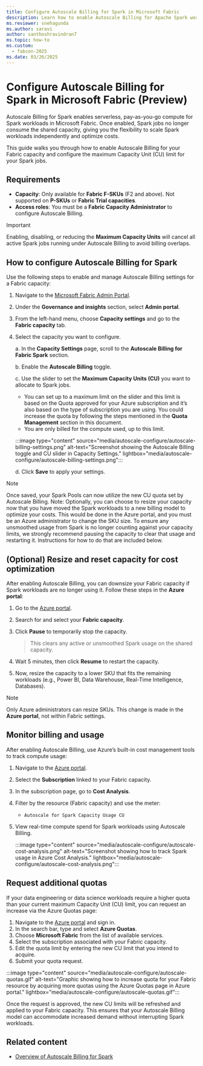 ```yaml
---
title: Configure Autoscale Billing for Spark in Microsoft Fabric
description: Learn how to enable Autoscale Billing for Apache Spark workloads in Microsoft Fabric and configure maximum capacity units.
ms.reviewer: snehagunda
ms.author: saravi
author: santhoshravindran7
ms.topic: how-to
ms.custom:
  - fabcon-2025
ms.date: 03/26/2025
---
```


# Configure Autoscale Billing for Spark in Microsoft Fabric (Preview)

Autoscale Billing for Spark enables serverless, pay-as-you-go compute for Spark workloads in Microsoft Fabric. Once enabled, Spark jobs no longer consume the shared capacity, giving you the flexibility to scale Spark workloads independently and optimize costs.

This guide walks you through how to enable Autoscale Billing for your Fabric capacity and configure the maximum Capacity Unit (CU) limit for your Spark jobs.

## Requirements

- **Capacity**: Only available for **Fabric F-SKUs** (F2 and above). Not supported on **P-SKUs** or **Fabric Trial capacities**.
- **Access roles**: You must be a **Fabric Capacity Administrator** to configure Autoscale Billing.

> [!IMPORTANT]
> Enabling, disabling, or reducing the **Maximum Capacity Units** will cancel all active Spark jobs running under Autoscale Billing to avoid billing overlaps.

## How to configure Autoscale Billing for Spark

Use the following steps to enable and manage Autoscale Billing settings for a Fabric capacity:

1. Navigate to the [Microsoft Fabric Admin Portal](https://app.fabric.microsoft.com/admin).
2. Under the **Governance and insights** section, select **Admin portal**.
3. From the left-hand menu, choose **Capacity settings** and go to the **Fabric capacity** tab.
4. Select the capacity you want to configure.

   a. In the **Capacity Settings** page, scroll to the **Autoscale Billing for Fabric Spark** section.  
   
   b. Enable the **Autoscale Billing** toggle.  
   
   c. Use the slider to set the **Maximum Capacity Units (CU)** you want to allocate to Spark jobs.

      - You can set up to a maximum limit on the slider and this limit is based on the Quota approved for your Azure subscription and it’s also based on the type of subscription you are using. You could increase the quota by following the steps mentioned in the **Quota Management** section in this document.
      - You are only billed for the compute used, up to this limit.

   :::image type="content" source="media/autoscale-configure/autoscale-billing-settings.png" alt-text="Screenshot showing the Autoscale Billing toggle and CU slider in Capacity Settings." lightbox="media/autoscale-configure/autoscale-billing-settings.png":::

   d. Click **Save** to apply your settings.

> [!NOTE]
> Once saved, your Spark Pools can now utilize the new CU quota set by Autoscale Billing. Note: Optionally, you can choose to resize your capacity now that you have moved the Spark workloads to a new billing model to optimize your costs.  This would be done in the Azure portal, and you must be an Azure administrator to change the SKU size. To ensure any unsmoothed usage from Spark is no longer counting against your capacity limits, we strongly recommend pausing the capacity to clear that usage and restarting it.  Instructions for how to do that are included below.

## (Optional) Resize and reset capacity for cost optimization

After enabling Autoscale Billing, you can downsize your Fabric capacity if Spark workloads are no longer using it. Follow these steps in the **Azure portal**:

1. Go to the [Azure portal](https://ms.portal.azure.com/auth/login/).
2. Search for and select your **Fabric capacity**.
3. Click **Pause** to temporarily stop the capacity.

   > This clears any active or unsmoothed Spark usage on the shared capacity.

4. Wait 5 minutes, then click **Resume** to restart the capacity.
5. Now, resize the capacity to a lower SKU that fits the remaining workloads (e.g., Power BI, Data Warehouse, Real-Time Intelligence, Databases).

> [!NOTE]
> Only Azure administrators can resize SKUs. This change is made in the **Azure portal**, not within Fabric settings.

## Monitor billing and usage

After enabling Autoscale Billing, use Azure’s built-in cost management tools to track compute usage:

1. Navigate to the [Azure portal](https://portal.azure.com).
2. Select the **Subscription** linked to your Fabric capacity.
3. In the subscription page, go to **Cost Analysis**.
4. Filter by the resource (Fabric capacity) and use the meter:
   - `Autoscale for Spark Capacity Usage CU`
5. View real-time compute spend for Spark workloads using Autoscale Billing.

   :::image type="content" source="media/autoscale-configure/autoscale-cost-analysis.png" alt-text="Screenshot showing how to track Spark usage in Azure Cost Analysis." lightbox="media/autoscale-configure/autoscale-cost-analysis.png":::


## Request additional quotas

If your data engineering or data science workloads require a higher quota than your current maximum Capacity Unit (CU) limit, you can request an increase via the Azure Quotas page:

1. Navigate to the [Azure portal](https://portal.azure.com) and sign in.
2. In the search bar, type and select **Azure Quotas**.
3. Choose **Microsoft Fabric** from the list of available services.
4. Select the subscription associated with your Fabric capacity.
5. Edit the quota limit by entering the new CU limit that you intend to acquire.
6. Submit your quota request.

:::image type="content" source="media/autoscale-configure/autoscale-quotas.gif" alt-text="Graphic showing how to increase quota for your Fabric resource by acquiring more quotas using the Azure Quotas page in Azure portal." lightbox="media/autoscale-configure/autoscale-quotas.gif":::

Once the request is approved, the new CU limits will be refreshed and applied to your Fabric capacity. This ensures that your Autoscale Billing model can accommodate increased demand without interrupting Spark workloads.


## Related content

- [Overview of Autoscale Billing for Spark](autoscale-billing-for-spark-overview.md)
